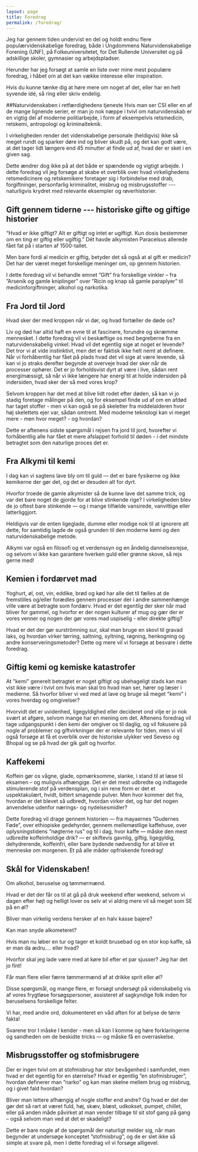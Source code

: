 ```yaml
---
layout: page
title: Foredrag 
permalink: /foredrag/
---
```

Jeg har gennem tiden undervist en del og holdt endnu flere
populærvidenskabelige foredrag, både i Ungdommens Naturvidenskabelige
Forening (UNF), på Folkeuniversitetet, for Det Rullende Universitet og
på adskillige skoler, gymnasier og arbejdspladser.

Herunder har jeg forsøgt at samle en liste over mine mest populære
foredrag, i håbet om at det kan vække interesse eller inspiration.

Hvis du kunne tænke dig at høre mere om noget af det, eller har en helt
syvende idé, så ring eller skriv endelig.

##Naturvidenskaben i retfærdighedens tjeneste 
Hvis man ser CSI eller en af de mange lignende serier, er man jo nok
næppe i tvivl om naturvidenskab er en vigtig del af moderne
politiarbejde, i form af eksempelvis retsmedicin, retskemi, antropologi
og kriminalteknik.

I virkeligheden render det videnskabelige personale (heldigvis) ikke så
meget rundt og sparker døre ind og bliver skudt på, og det kan godt
være, at det tager lidt længere end 45 minutter at finde ud af, hvad der
er sket i en given sag.

Dette ændrer dog ikke på at det både er spændende og vigtigt arbejde. I
dette foredrag vil jeg forsøge at skabe et overblik over hvad
virkelighedens retsmedicinere og retskemikere foretager sig i
forbindelse med drab, forgiftninger, personfarlig kriminalitet, misbrug
og misbrugsstoffer --- naturligvis krydret med relevante eksempler og
røverhistorier.

## Gift gennem tiderne --- historiske gifte og giftige historier 

“Hvad er ikke giftigt? Alt er giftigt og intet er ugiftigt. Kun dosis
bestemmer om en ting er giftig eller ugiftig.” Dét havde alkymisten
Paracelsus allerede fået fat på i starten af 1500-tallet.

Men bare fordi al medicin er giftig, betyder det så også at al gift er
medicin? Det har der været meget forskellige meninger om, op gennem
historien.

I dette foredrag vil vi behandle emnet ”Gift” fra forskellige vinkler –
fra ”Arsenik og gamle kniplinger” over ”Ricin og knap så gamle
paraplyer” til medicinforgiftninger, alkohol og narkotika.

## Fra Jord til Jord 

Hvad sker der med kroppen når vi dør, og hvad fortæller de døde os?

Liv og død har altid haft en evne til at fascinere, forundre og skræmme
mennesket. I dette foredrag vil vi beskæftige os med begreberne fra en
naturvidenskabelig vinkel: Hvad vil det egentlig sige at noget er
levende? Det tror vi at vide instinktivt, men det er faktisk ikke helt
nemt at definere. Når vi forhåbentlig har fået på plads hvad det vil
sige at være levende, så kan vi jo straks derefter begynde at overveje
hvad der sker når de processer ophører. Det er jo forholdsvist dyrt at
være i live, sådan rent energimæssigt, så når vi ikke længere har energi
til at holde indersiden på indersiden, hvad sker der så med vores krop?

Selvom kroppen har det med at blive lidt rodet efter døden, så kan vi jo
stadig foretage målinger på den, og for eksempel finde ud af om en afdød
har taget stoffer - men vi kan også se på skeletter fra middelalderen
hvor høj skelettets ejer var, sådan omtrent. Med moderne teknologi kan
vi meget mere - men hvor meget? - og hvordan?

Dette er aftenens sidste spørgsmål i rejsen fra jord til jord, hvorefter
vi forhåbentlig alle har fået et mere afslappet forhold til døden - i
det mindste betragtet som den naturlige proces det er.

## Fra Alkymi til kemi 

I dag kan vi sagtens lave bly om til guld — det er bare fysikerne og
ikke kemikerne der gør det, og det er desuden alt for dyrt.

Hvorfor troede de gamle alkymister så de kunne lave det samme trick, og
var det bare noget de gjorde for at blive stinkende rige? I
virkeligheden blev de jo oftest bare stinkende — og i mange tilfælde
vansirede, vanvittige eller latterliggjort.

Heldigvis var de enten ligeglade, dumme eller modige nok til at ignorere
alt dette, for samtidig lagde de også grunden til den moderne kemi og
den naturvidenskabelige metode.

Alkymi var også en filosofi og et verdenssyn og en åndelig
dannelsesrejse, og selvom vi ikke kan garantere hverken guld eller
grønne skove, så rejs gerne med!

## Kemien i fordærvet mad 

Yoghurt, øl, ost, vin, eddike, brød og kød har alle det til fælles at de
fremstilles og/eller forædles gennem processer der i andre sammenhænge
ville være at betragte som fordærv. Hvad er det egentlig der sker når
mad bliver for gammel, og hvorfor er der nogen kulturer af mug og gær
der er vores venner og nogen der gør vores mad uspiselig - eller direkte
giftig?

Hvad er det der gør surströmning sur, skal man bruge en skovl til gravad
laks, og hvordan virker tørring, saltning, syltning, røgning, henkogning
og andre konserveringsmetoder? Dette og mere vil vi forsøge at besvare i
dette foredrag.

## Giftig kemi og kemiske katastrofer

At "kemi" generelt betragtet er noget giftigt og ubehageligt stads kan
man vist ikke være i tvivl om hvis man skal tro hvad man ser, hører og
læser i medierne. Så hvorfor bliver vi ved med at lave og bruge så meget
"kemi" i vores hverdag og omgivelser?

Hvorvidt det er uvidenhed, ligegyldighed eller decideret ond vilje er jo
nok svært at afgøre, selvom mange har en mening om det. Aftenens
foredrag vil tage udgangspunkt i den kemi der omgiver os til daglig, og
vil fokusere på nogle af problemer og giftvirkninger der er relevante
for tiden, men vi vil også forsøge at få et overblik over de historiske
ulykker ved Seveso og Bhopal og se på hvad der gik galt og hvorfor.

## Kaffekemi

Koffein gør os vågne, glade, opmærksomme, slanke, i stand til at læse
til eksamen – og muligvis afhængige. Det er det mest udbredte og
indtagede stimulerende stof på verdensplan, og i sin rene form er det et
uspektakulært, hvidt, bittert smagende pulver. Men hvor kommer det fra,
hvordan er det blevet så udbredt, hvordan virker det, og har det nogen
anvendelse udenfor nærings- og nydelsesmidler?

Dette foredrag vil drage gennem historien — fra mayaernes ”Gudernes
Føde”, over ethiopiske gedehyrder, gennem mellemøstlige kaffehuse, over
oplysningstidens ”nøgterne rus” og til i dag, hvor kaffe — måske den
mest udbredte koffeinholdige drik? — er skiftevis gavnlig, giftig,
ligegyldig, dehydrerende, koffeinfri, eller bare bydende nødvendig for
at blive et menneske om morgenen. Et på alle måder opfriskende foredrag!

## Skål for Videnskaben! 

Om alkohol, beruselse og tømmermænd.

Hvad er det der får os til at gå på druk weekend efter weekend, selvom
vi dagen efter højt og helligt lover os selv at vi aldrig mere vil så
meget som SE på en øl?

Bliver man virkelig verdens hersker af en halv kasse bajere?

Kan man snyde alkometeret?

Hvis man nu løber en tur og tager et koldt brusebad og en stor kop
kaffe, så er man da ædru.... eller hvad?

Hvorfor skal jeg lade være med at køre bil efter et par sjusser? Jeg har
det jo fint!

Får man flere eller færre tømmermænd af at drikke sprit eller øl?

Disse spørgsmål, og mange flere, er forsøgt undersøgt på videnskabelig
vis af vores frygtløse forsøgspersoner, assisteret af sagkyndige folk
inden for beruselsens forskellige felter.

Vi har, med andre ord, dokumenteret en våd aften for at belyse de tørre
fakta!

Svarene tror I måske I kender - men så kan I komme og høre
forklaringerne og sandheden om de beskidte tricks — og måske få en
overraskelse.

## Misbrugsstoffer og stofmisbrugere

Der er ingen tvivl om at stofmisbrug har stor bevågenhed i samfundet,
men hvad er det egentlig for en størrelse? Hvad er egentlig ”en
stofmisbruger”, hvordan definerer man ”narko” og kan man skelne mellem
brug og misbrug, og i givet fald hvordan?

Bliver man lettere afhængig af nogle stoffer end andre? Og hvad er det
der gør det så rart at været fuld, høj, skæv, blæst, udkokset, pumpet,
chillet, eller på anden måde påvirket at man vender tilbage til sit stof
gang på gang – også selvom man ved at det er skadeligt?

Dette er bare nogle af de spørgsmål der naturligt melder sig, når man
begynder at undersøge konceptet ”stofmisbrug”, og de er slet ikke så
simple at svare på, men i dette foredrag vil vi forsøge alligevel.

